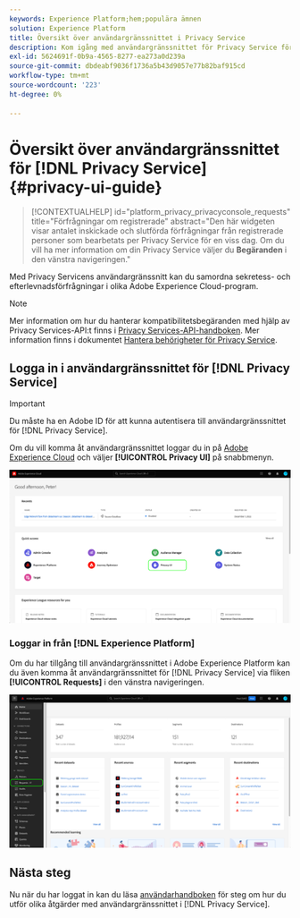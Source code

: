```yaml
---
keywords: Experience Platform;hem;populära ämnen
solution: Experience Platform
title: Översikt över användargränssnittet i Privacy Service
description: Kom igång med användargränssnittet för Privacy Service för att samordna och övervaka sekretessförfrågningar i olika Experience Cloud-program.
exl-id: 5624691f-0b9a-4565-8277-ea273a0d239a
source-git-commit: dbdeabf9036f1736a5b43d9057e77b82baf915cd
workflow-type: tm+mt
source-wordcount: '223'
ht-degree: 0%

---
```


# Översikt över användargränssnittet för [!DNL Privacy Service] {#privacy-ui-guide}

>[!CONTEXTUALHELP]
>id="platform_privacy_privacyconsole_requests"
>title="Förfrågningar om registrerade"
>abstract="Den här widgeten visar antalet inskickade och slutförda förfrågningar från registrerade personer som bearbetats per Privacy Service för en viss dag. Om du vill ha mer information om din Privacy Service väljer du **Begäranden** i den vänstra navigeringen."

Med Privacy Servicens användargränssnitt kan du samordna sekretess- och efterlevnadsförfrågningar i olika Adobe Experience Cloud-program.

>[!NOTE]
>
>Mer information om hur du hanterar kompatibilitetsbegäranden med hjälp av Privacy Services-API:t finns i [Privacy Services-API-handboken](../api/overview.md). Mer information finns i dokumentet [Hantera behörigheter för Privacy Service](../permissions.md).

## Logga in i användargränssnittet för [!DNL Privacy Service]

>[!IMPORTANT]
>
>Du måste ha en Adobe ID för att kunna autentisera till användargränssnittet för [!DNL Privacy Service].

Om du vill komma åt användargränssnittet loggar du in på [Adobe Experience Cloud](https://experience.adobe.com/) och väljer **[!UICONTROL Privacy UI]** på snabbmenyn.

![Kontrollpanelen Experience Cloud med sekretessgränssnittet är markerad.](../images/ui-overview/quick-access.png)


### Loggar in från [!DNL Experience Platform]

Om du har tillgång till användargränssnittet i Adobe Experience Platform kan du även komma åt användargränssnittet för [!DNL Privacy Service] via fliken **[!UICONTROL Requests]** i den vänstra navigeringen.

![Adobe Experience Platform-gränssnittet med begäranden markerat i det vänstra navigeringsfältet.](../images/ui-overview/platform.png)

## Nästa steg

Nu när du har loggat in kan du läsa [användarhandboken](user-guide.md) för steg om hur du utför olika åtgärder med användargränssnittet i [!DNL Privacy Service].
